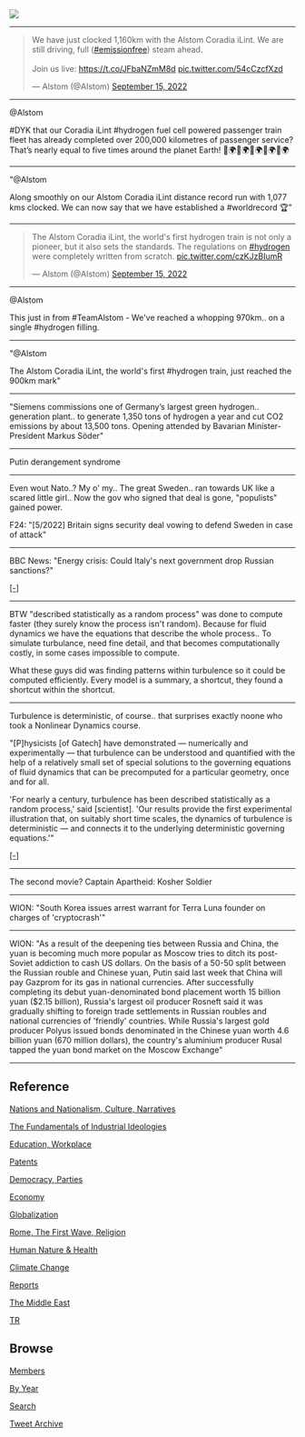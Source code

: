 <img src="https://drive.google.com/uc?export=view&id=1B2wf9R7AMH1d7Vw6e2mucLbIQ5NSjir7"/>

---

<blockquote class="twitter-tweet" data-conversation="none"><p lang="en" dir="ltr">We have just clocked 1,160km with the Alstom Coradia iLint. We are still driving, full (<a href="https://twitter.com/hashtag/emissionfree?src=hash&amp;ref_src=twsrc%5Etfw">#emissionfree</a>) steam ahead. <br><br>Join us live: <a href="https://t.co/JFbaNZmM8d">https://t.co/JFbaNZmM8d</a> <a href="https://t.co/54cCzcfXzd">pic.twitter.com/54cCzcfXzd</a></p>&mdash; Alstom (@Alstom) <a href="https://twitter.com/Alstom/status/1570541398532947970?ref_src=twsrc%5Etfw">September 15, 2022</a></blockquote> <script async src="https://platform.twitter.com/widgets.js" charset="utf-8"></script>

---

@Alstom

\#DYK that our Coradia iLint \#hydrogen fuel cell powered passenger
train fleet has already completed over 200,000 kilometres of passenger
service? That’s nearly equal to five times around the planet Earth!
🚄🌍🚄🌍🚄🌍🚄🌍🚄🌍

---

"@Alstom

Along smoothly on our Alstom Coradia iLint distance record run with
1,077 kms clocked. We can now say that we have established a
\#worldrecord 🏆"

---

<blockquote class="twitter-tweet" data-conversation="none"><p lang="en" dir="ltr">The Alstom Coradia iLint, the world&#39;s first hydrogen train is not only a pioneer, but it also sets the standards. The regulations on <a href="https://twitter.com/hashtag/hydrogen?src=hash&amp;ref_src=twsrc%5Etfw">#hydrogen</a> were completely written from scratch. <a href="https://t.co/czKJzBIumR">pic.twitter.com/czKJzBIumR</a></p>&mdash; Alstom (@Alstom) <a href="https://twitter.com/Alstom/status/1570515529106096128?ref_src=twsrc%5Etfw">September 15, 2022</a></blockquote> <script async src="https://platform.twitter.com/widgets.js" charset="utf-8"></script>

---

@Alstom

This just in from \#TeamAlstom - We've reached a whopping 970km.. on a
single \#hydrogen filling.

---

"@Alstom

The Alstom Coradia iLint, the world's first #hydrogen train, just
reached the 900km mark"

---

"Siemens commissions one of Germany’s largest green
hydrogen.. generation plant.. to generate 1,350 tons of hydrogen a
year and cut CO2 emissions by about 13,500 tons. Opening attended by
Bavarian Minister-President Markus Söder"

---

Putin derangement syndrome

---

Even wout Nato..? My o' my.. The great Sweden.. ran towards UK like a
scared little girl.. Now the gov who signed that deal is gone,
"populists" gained power.

F24: "[5/2022] Britain signs security deal vowing to defend Sweden in case of attack"

---

BBC News: "Energy crisis: Could Italy's next government drop Russian sanctions?"

[[-]](https://youtu.be/y2sEWe6lU9I)

---

BTW "described statistically as a random process" was done to compute
faster (they surely know the process isn't random). Because for fluid
dynamics we have the equations that describe the whole process.. To
simulate turbulance, need fine detail, and that becomes computationally
costly, in some cases impossible to compute.

What these guys did was finding patterns within turbulence so it could
be computed efficiently. Every model is a summary, a shortcut, they
found a shortcut within the shortcut.

---

Turbulence is deterministic, of course.. that surprises exactly noone
who took a Nonlinear Dynamics course.

"[P]hysicists [of Gatech] have demonstrated — numerically and
experimentally — that turbulence can be understood and quantified with
the help of a relatively small set of special solutions to the
governing equations of fluid dynamics that can be precomputed for a
particular geometry, once and for all.

'For nearly a century, turbulence has been described statistically as
a random process,' said [scientist]. 'Our results provide the first
experimental illustration that, on suitably short time scales, the
dynamics of turbulence is deterministic — and connects it to the
underlying deterministic governing equations.'"

[[-]](https://cos.gatech.edu/news/physicists-uncover-new-dynamical-framework-turbulence)

---

The second movie? Captain Apartheid: Kosher Soldier

---

WION: "South Korea issues arrest warrant for Terra Luna founder on
charges of 'cryptocrash'"

---

WION: "As a result of the deepening ties between Russia and China, the
yuan is becoming much more popular as Moscow tries to ditch its
post-Soviet addiction to cash US dollars. On the basis of a 50-50
split between the Russian rouble and Chinese yuan, Putin said last
week that China will pay Gazprom for its gas in national
currencies. After successfully completing its debut yuan-denominated
bond placement worth 15 billion yuan ($2.15 billion), Russia's largest
oil producer Rosneft said it was gradually shifting to foreign trade
settlements in Russian roubles and national currencies of 'friendly'
countries. While Russia's largest gold producer Polyus issued bonds
denominated in the Chinese yuan worth 4.6 billion yuan (670 million
dollars), the country's aluminium producer Rusal tapped the yuan bond
market on the Moscow Exchange"

---

## Reference

[Nations and Nationalism, Culture, Narratives](2013/02/nations-and-nationalism.html)

[The Fundamentals of Industrial Ideologies](2011/04/fundamentals-of-industrial-ideologies.html)

[Education, Workplace](2017/09/education-workplace.html)

[Patents](2018/09/patents.html)

[Democracy, Parties](2016/11/democracy.html)

[Economy](2018/05/economy.html)

[Globalization](2018/09/globalization.html)

[Rome, The First Wave, Religion](2017/12/rome.html)

[Human Nature & Health](2020/07/human-nature.html)

[Climate Change](2018/12/climate.html)

[Reports](2019/05/reports.html)

[The Middle East](2019/07/middleeast.html)

[TR](../tr)

## Browse

[Members](2022/08/members.html)

[By Year](years.html)

[Search](search.html)

[Tweet Archive](tweets/index.html)
